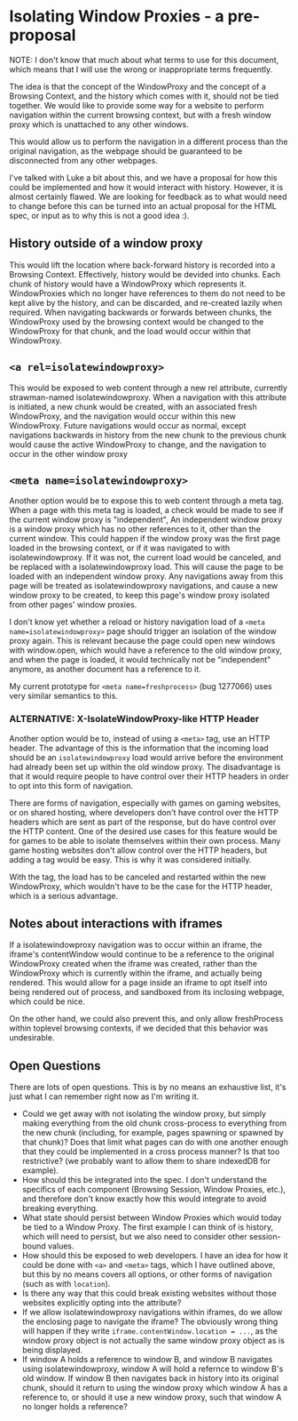 # Isolating Window Proxies - a pre-proposal

NOTE: I don't know that much about what terms to use for this document, which means that I will use the wrong or inappropriate terms frequently.

The idea is that the concept of the WindowProxy and the concept of a Browsing Context, and the history which comes with it, should not be tied together. We would like to provide some way for a website to perform navigation within the current browsing context, but with a fresh window proxy which is unattached to any other windows.

This would allow us to perform the navigation in a different process than the original navigation, as the webpage should be guaranteed to be disconnected from any other webpages.

I've talked with Luke a bit about this, and we have a proposal for how this could be implemented and how it would interact with history. However, it is almost certainly flawed. We are looking for feedback as to what would need to change before this can be turned into an actual proposal for the HTML spec, or input as to why this is not a good idea :).

## History outside of a window proxy

This would lift the location where back-forward history is recorded into a Browsing Context. Effectively, history would be devided into chunks. Each chunk of history would have a WindowProxy which represents it. WindowProxies which no longer have references to them do not need to be kept alive by the history, and can be discarded, and re-created lazily when required. When navigating backwards or forwards between chunks, the WindowProxy used by the browsing context would be changed to the WindowProxy for that chunk, and the load would occur within that WindowProxy.

## `<a rel=isolatewindowproxy>`

This would be exposed to web content through a new rel attribute, currently strawman-named isolatewindowproxy. When a navigation with this attribute is initiated, a new chunk would be created, with an associated fresh WindowProxy, and the navigation would occur within this new WindowProxy. Future navigations would occur as normal, except navigations backwards in history from the new chunk to the previous chunk would cause the active WindowProxy to change, and the navigation to occur in the other window proxy

## `<meta name=isolatewindowproxy>`

Another option would be to expose this to web content through a meta tag. When a page with this meta tag is loaded, a check would be made to see if the current window proxy is "independent", An independent window proxy is a window proxy which has no other references to it, other than the current window. This could happen if the window proxy was the first page loaded in the browsing context, or if it was navigated to with isolatewindowproxy. If it was not, the current load would be canceled, and be replaced with a isolatewindowproxy load. This will cause the page to be loaded with an independent window proxy. Any navigations away from this page will be treated as isolatewindowproxy navigations, and cause a new window proxy to be created, to keep this page's window proxy isolated from other pages' window proxies.

I don't know yet whether a reload or history navigation load of a `<meta name=isolatewindowproxy>` page should trigger an isolation of the window proxy again. This is relevant because the page could open new windows with window.open, which would have a reference to the old window proxy, and when the page is loaded, it would technically not be "independent" anymore, as another document has a reference to it.

My current prototype for `<meta name=freshprocess>` (bug 1277066) uses very similar semantics to this.

### ALTERNATIVE: X-IsolateWindowProxy-like HTTP Header

Another option would be to, instead of using a `<meta>` tag, use an HTTP header. The advantage of this is the information that the incoming load should be an `isolatewindowproxy` load would arrive before the environment had already been set up within the old window proxy. The disadvantage is that it would require people to have control over their HTTP headers in order to opt into this form of navigation.

There are forms of navigation, especially with games on gaming websites, or on shared hosting, where developers don't have control over the HTTP headers which are sent as part of the response, but do have control over the HTTP content. One of the desired use cases for this feature would be for games to be able to isolate themselves within their own process. Many game hosting websites don't allow control over the HTTP headers, but adding a <meta> tag would be easy. This is why it was considered initially.

With the <meta> tag, the load has to be canceled and restarted within the new WindowProxy, which wouldn't have to be the case for the HTTP header, which is a serious advantage.

## Notes about interactions with iframes

If a isolatewindowproxy navigation was to occur within an iframe, the iframe's contentWindow would continue to be a reference to the original WindowProxy created when the iframe was created, rather than the WindowProxy which is currently within the iframe, and actually being rendered. This would allow for a page inside an iframe to opt itself into being rendered out of process, and sandboxed from its inclosing webpage, which could be nice.

On the other hand, we could also prevent this, and only allow freshProcess within toplevel browsing contexts, if we decided that this behavior was undesirable.

## Open Questions

There are lots of open questions. This is by no means an exhaustive list, it's just what I can remember right now as I'm writing it.

* Could we get away with not isolating the window proxy, but simply making everything from the old chunk cross-process to everything from the new chunk (including, for example, pages spawning or spawned by that chunk)? Does that limit what pages can do with one another enough that they could be implemented in a cross process manner? Is that too restrictive? (we probably want to allow them to share indexedDB for example).
* How should this be integrated into the spec. I don't understand the specifics of each component (Browsing Session, Window Proxies, etc.), and therefore don't know exactly how this would integrate to avoid breaking everything.
* What state should persist between Window Proxies which would today be tied to a Window Proxy. The first example I can think of is history, which will need to persist, but we also need to consider other session-bound values.
* How should this be exposed to web developers. I have an idea for how it could be done with `<a>` and `<meta>` tags, which I have outlined above, but this by no means covers all options, or other forms of navigation (such as with `location`).
* Is there any way that this could break existing websites without those websites explicitly opting into the attribute?
* If we allow isolatewindowproxy navigations within iframes, do we allow the enclosing page to navigate the iframe? The obviously wrong thing will happen if they write `iframe.contentWindow.location = ...`, as the window proxy object is not actually the same window proxy object as is being displayed.
* If window A holds a reference to window B, and window B navigates using isolatewindowproxy, window A will hold a refernce to window B's old window. If window B then navigates back in history into its original chunk, should it return to using the window proxy which window A has a reference to, or should it use a new window proxy, such that window A no longer holds a reference?
